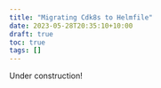 ```yaml
---
title: "Migrating Cdk8s to Helmfile"
date: 2023-05-28T20:35:10+10:00
draft: true
toc: true
tags: []
---
```


Under construction!
